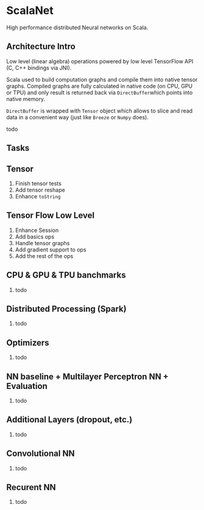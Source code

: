 # ScalaNet

High performance distributed Neural networks on Scala.

## Architecture Intro

Low level (linear algebra) operations powered by low level TensorFlow API (C, C++ bindings via JNI). 

Scala used to build computation graphs and compile them into native tensor graphs.
Compiled graphs are fully calculated in native code (on CPU, GPU or TPU) 
and only result is returned back via `DirectBuffer`which points into native memory. 

`DirectBuffer` is wrapped with `Tensor` object which allows 
to slice and read data in a convenient way (just like `Breeze` or `Numpy` does).

todo

## Tasks

## Tensor
1. Finish tensor tests
2. Add tensor reshape
2. Enhance `toString` 

## Tensor Flow Low Level
1. Enhance Session
2. Add basics ops
3. Handle tensor graphs
4. Add gradient support to ops
5. Add the rest of the ops

## CPU & GPU & TPU banchmarks
1. todo

## Distributed Processing (Spark)
1. todo

## Optimizers
1. todo

## NN baseline + Multilayer Perceptron NN + Evaluation
1. todo

## Additional Layers (dropout, etc.)
1. todo

## Convolutional NN
1. todo

## Recurent NN
1. todo


